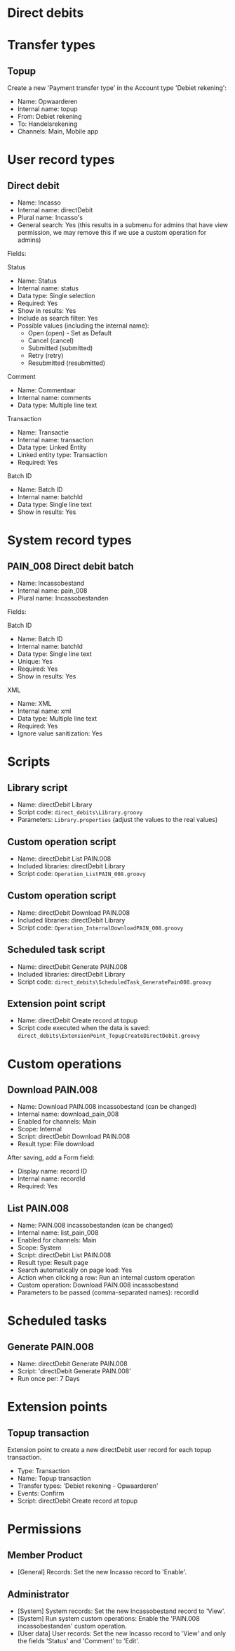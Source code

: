 Direct debits
==============

# Transfer types

## Topup

Create a new 'Payment transfer type' in the Account type 'Debiet rekening':

- Name: Opwaarderen
- Internal name: topup
- From: Debiet rekening
- To: Handelsrekening
- Channels: Main, Mobile app

# User record types

## Direct debit

- Name: Incasso
- Internal name: directDebit
- Plural name: Incasso's
- General search: Yes (this results in a submenu for admins that have view permission, we may remove this if we use a custom operation for admins)

Fields:

Status
- Name: Status
- Internal name: status
- Data type: Single selection
- Required: Yes
- Show in results: Yes
- Include as search filter: Yes
- Possible values (including the internal name):
    - Open (open) - Set as Default
    - Cancel (cancel)
    - Submitted (submitted)
    - Retry (retry)
    - Resubmitted (resubmitted)

Comment
- Name: Commentaar
- Internal name: comments
- Data type: Multiple line text

Transaction
- Name: Transactie
- Internal name: transaction
- Data type: Linked Entity
- Linked entity type: Transaction
- Required: Yes

Batch ID
- Name: Batch ID
- Internal name: batchId
- Data type: Single line text
- Show in results: Yes

# System record types

## PAIN_008 Direct debit batch

- Name: Incassobestand
- Internal name: pain_008
- Plural name: Incassobestanden

Fields:

Batch ID
- Name: Batch ID
- Internal name: batchId
- Data type: Single line text
- Unique: Yes
- Required: Yes
- Show in results: Yes

XML
- Name: XML
- Internal name: xml
- Data type: Multiple line text
- Required: Yes
- Ignore value sanitization: Yes

# Scripts

## Library script

- Name: directDebit Library
- Script code: `direct_debits\Library.groovy`
- Parameters: `Library.properties` (adjust the values to the real values)

## Custom operation script

- Name: directDebit List PAIN.008
- Included libraries: directDebit Library
- Script code: `Operation_ListPAIN_008.groovy`

## Custom operation script

- Name: directDebit Download PAIN.008
- Included libraries: directDebit Library
- Script code: `Operation_InternalDownloadPAIN_008.groovy`

## Scheduled task script

- Name: directDebit Generate PAIN.008
- Included libraries: directDebit Library
- Script code: `direct_debits\ScheduledTask_GeneratePain008.groovy`

## Extension point script

- Name: directDebit Create record at topup
- Script code executed when the data is saved: `direct_debits\ExtensionPoint_TopupCreateDirectDebit.groovy`

# Custom operations

## Download PAIN.008

- Name: Download PAIN.008 incassobestand (can be changed)
- Internal name: download_pain_008
- Enabled for channels: Main
- Scope: Internal
- Script: directDebit Download PAIN.008
- Result type: File download

After saving, add a Form field:
- Display name: record ID
- Internal name: recordId
- Required: Yes

## List PAIN.008

- Name: PAIN.008 incassobestanden (can be changed)
- Internal name: list_pain_008
- Enabled for channels: Main
- Scope: System
- Script: directDebit List PAIN.008
- Result type: Result page
- Search automatically on page load: Yes
- Action when clicking a row: Run an internal custom operation
- Custom operation: Download PAIN.008 incassobestand
- Parameters to be passed (comma-separated names): recordId

# Scheduled tasks

## Generate PAIN.008

- Name: directDebit Generate PAIN.008
- Script: 'directDebit Generate PAIN.008'
- Run once per: 7 Days

# Extension points

## Topup transaction

Extension point to create a new directDebit user record for each topup transaction.

- Type: Transaction
- Name: Topup transaction
- Transfer types: 'Debiet rekening - Opwaarderen'
- Events: Confirm
- Script: directDebit Create record at topup

# Permissions

## Member Product

- [General] Records: Set the new Incasso record to 'Enable'.

## Administrator

- [System] System records: Set the new Incassobestand record to 'View'.
- [System] Run system custom operations: Enable the 'PAIN.008 incassobestanden' custom operation.
- [User data] User records: Set the new Incasso record to 'View' and only the fields 'Status' and 'Comment' to 'Edit'.
